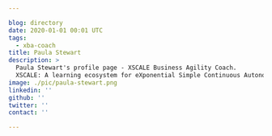```yaml
---

blog: directory
date: 2020-01-01 00:01 UTC
tags:
  - xba-coach
title: Paula Stewart
description: >
  Paula Stewart's profile page - XSCALE Business Agility Coach.
  XSCALE: A learning ecosystem for eXponential Simple Continuous Autonomous Learning Ecosystems
image: ./pic/paula-stewart.png
linkedin: ''
github: ''
twitter: ''
contact: ''

---
```

